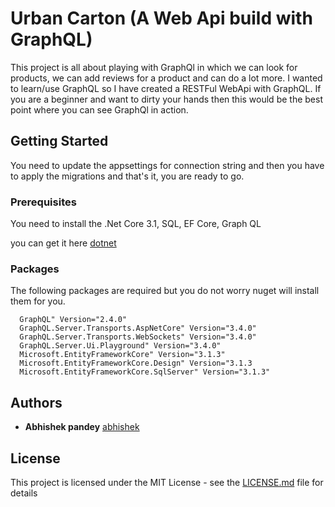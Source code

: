 # Urban Carton (A Web Api build with GraphQL)

This project is all about playing with GraphQl in which we can look for products, we can add reviews for a product and can do a lot more.
I wanted to learn/use GraphQL so I have created a RESTFul WebApi with GraphQL. If you are a beginner and want to dirty your hands 
then this would be the best point where you can see GraphQl in action.

## Getting Started

You need to update the appsettings for connection string and then you have to apply the migrations and that's it, you are ready to go.

### Prerequisites

You need to install the .Net Core 3.1, SQL, EF Core, Graph QL


you can get it here [dotnet](https://dotnet.microsoft.com/download/dotnet-core/3.1)

### Packages

The following packages are required but you do not worry nuget will install them for you.
```
  GraphQL" Version="2.4.0"
  GraphQL.Server.Transports.AspNetCore" Version="3.4.0"
  GraphQL.Server.Transports.WebSockets" Version="3.4.0"
  GraphQL.Server.Ui.Playground" Version="3.4.0"
  Microsoft.EntityFrameworkCore" Version="3.1.3"
  Microsoft.EntityFrameworkCore.Design" Version="3.1.3
  Microsoft.EntityFrameworkCore.SqlServer" Version="3.1.3"
```


## Authors

* **Abhishek pandey** [abhishek](https://github.com/pandeyabhishek28)

## License

This project is licensed under the MIT License - see the [LICENSE.md](LICENSE.md) file for details

